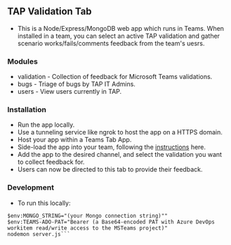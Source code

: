 ## TAP Validation Tab
* This is a Node/Express/MongoDB web app which runs in Teams. When installed in a team, you can select an active TAP validation and gather scenario works/fails/comments feedback from the team's uesrs.

### Modules
* validation - Collection of feedback for Microsoft Teams validations.
* bugs - Triage of bugs by TAP IT Admins.
* users - View users currently in TAP.

### Installation
* Run the app locally.
* Use a tunneling service like ngrok to host the app on a HTTPS domain.
* Host your app within a Teams Tab App.
* Side-load the app into your team, following the [instructions](https://docs.microsoft.com/en-us/microsoftteams/platform/concepts/apps/apps-upload) here.
* Add the app to the desired channel, and select the validation you want to collect feedback for.
* Users can now be directed to this tab to provide their feedback.

### Development
* To run this locally:
```npm install
$env:MONGO_STRING="(your Mongo connection string)""
$env:TEAMS-ADO-PAT="Bearer (a Base64-encoded PAT with Azure DevOps workitem read/write access to the MSTeams project)"
nodemon server.js```


